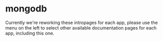 # mongodb

Currently we're reworking these intropages for each app, please use the menu on the left to select other available documentation pages for each app, including this one.
